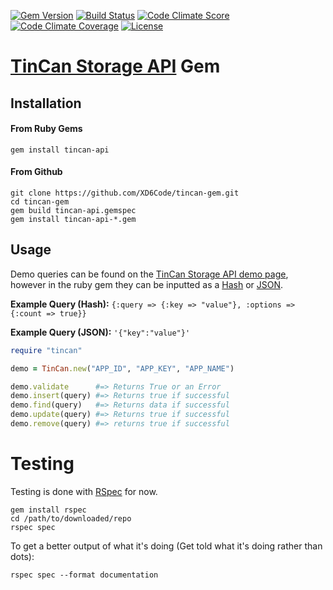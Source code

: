 [![Gem Version](http://img.shields.io/gem/v/tincan-api.svg?style=flat)][gem]
[![Build Status](http://img.shields.io/travis/XD6Code/tincan-gem.svg?style=flat)][travis]
[![Code Climate Score](http://img.shields.io/codeclimate/github/XD6Code/tincan-gem.svg?style=flat)][Code Climate]
[![Code Climate Coverage](http://img.shields.io/codeclimate/coverage/github/XD6Code/tincan-gem.svg?style=flat)][Code Climate]
[![License](http://img.shields.io/badge/License-MIT-yellow.svg?style=flat)][license]

# [TinCan Storage API][tincan] Gem

## Installation
#### From Ruby Gems
```
gem install tincan-api
```
#### From Github
```
git clone https://github.com/XD6Code/tincan-gem.git
cd tincan-gem
gem build tincan-api.gemspec
gem install tincan-api-*.gem
```

## Usage
Demo queries can be found on the [TinCan Storage API demo page][tincan], however in the ruby gem they can be inputted as a [Hash][ruby-hash] or [JSON][json].

**Example Query (Hash):** ```{:query => {:key => "value"}, :options => {:count => true}}```

**Example Query (JSON):** ```'{"key":"value"}'```

```ruby
require "tincan"

demo = TinCan.new("APP_ID", "APP_KEY", "APP_NAME")

demo.validate      #=> Returns True or an Error
demo.insert(query) #=> Returns true if successful
demo.find(query)   #=> Returns data if successful
demo.update(query) #=> Returns true if successful
demo.remove(query) #=> returns true if successful
```

# Testing
Testing is done with [RSpec][rspec] for now.
```shell
gem install rspec
cd /path/to/downloaded/repo
rspec spec
```

To get a better output of what it's doing (Get told what it's doing rather than dots):
```shell
rspec spec --format documentation
```

[tincan]:       http://apps.tincan.me/
[ruby-hash]:    http://www.ruby-doc.org/core-2.1.1/Hash.html
[json]:         http://www.json.org/
[rspec]:        http://rspec.info/

[gem]:          https://rubygems.org/gems/tincan-api
[travis]:       https://travis-ci.org/XD6Code/tincan-gem
[Code Climate]: https://codeclimate.com/github/XD6Code/tincan-gem
[license]:      https://github.com/XD6Code/tincan-gem/blob/master/LICENSE